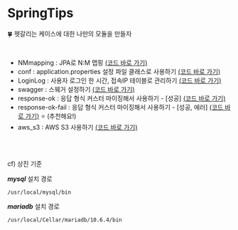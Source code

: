 # SpringTips
🍀 헷갈리는 케이스에 대한 나만의 모듈을 만들자



<br />

- NMmapping : JPA로 N:M 맵핑 <a href="https://github.com/osj3474/SpringTips/tree/main/NMmapping/src/main/java/nmtest" target="_blank">(코드 바로 가기)</a>
- conf : application.properties 설정 파일 클래스로 사용하기 <a href="https://github.com/osj3474/SpringTips/tree/main/conf/src/main/java/me/sangjin/conf" target="_blank">(코드 바로 가기)</a>
- LoginLog : 사용자 로그인 한 시간, 접속IP 테이블로 관리하기 <a href="https://github.com/osj3474/SpringTips/tree/main/LoginLog/src/main/java/me/sangjin/loginlog" target="_blank">(코드 바로 가기)</a>
- swagger : 스웨거 설정하기 <a href="https://github.com/osj3474/SpringTips/tree/main/swagger/src/main/java/me/sangjin/swagger" target="_blank">(코드 바로 가기)</a>
- response-ok : 응답 형식 커스터 마이징해서 사용하기 - [성공] <a href="https://github.com/osj3474/SpringTips/tree/main/response-ok/src/main/java/me/sangjin/response" target="_blank">(코드 바로 가기)</a>
- response-ok-fail : 응답 형식 커스터 마이징해서 사용하기 - [성공, 에러] <a href="https://github.com/osj3474/SpringTips/tree/main/response-ok-fail/src/main/java/me/sangjin/response" target="_blank">(코드 바로 가기)</a> ⭐️ (추천해요!)
- aws_s3 : AWS S3 사용하기 <a href="https://github.com/osj3474/SpringTips/tree/main/aws_s3/src/main/java/me/sangjin/aws_s3" target="_blank">(코드 바로 가기)</a> 



<br />
<br />


cf) 상진 기준

***mysql*** 설치 경로

```
/usr/local/mysql/bin
```

***mariadb*** 설치 경로

```
/usr/local/Cellar/mariadb/10.6.4/bin
```

